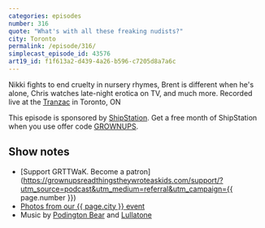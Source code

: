 ```yaml
---
categories: episodes
number: 316
quote: "What's with all these freaking nudists?"
city: Toronto
permalink: /episode/316/
simplecast_episode_id: 43576
art19_id: f1f613a2-d439-4a26-b596-c7205d8a7a6c
---
```


Nikki fights to end cruelty in nursery rhymes, Brent is different when he's alone, Chris watches late-night erotica on TV, and much more. Recorded live at the [Tranzac](http://www.tranzac.org/) in Toronto, ON

This episode is sponsored by [ShipStation](https://www.shipstation.com/step1/?coupon=grownups&utm_campaign=podcasts-promo-q2-2016&utm_medium=podcast-ad-jun-2016&utm_source=grownups-read-things-they-wrote-as-kids&ref=grownups_podcast). Get a free month of ShipStation when you use offer code [GROWNUPS](https://www.shipstation.com/step1/?coupon=grownups&utm_campaign=podcasts-promo-q2-2016&utm_medium=podcast-ad-jun-2016&utm_source=grownups-read-things-they-wrote-as-kids&ref=grownups_podcast).

## Show notes
- [Support GRTTWaK. Become a patron](https://grownupsreadthingstheywroteaskids.com/support/?utm_source=podcast&utm_medium=referral&utm_campaign={{ page.number }})
- [Photos from our {{ page.city }} event](https://www.facebook.com/grownupsreadthingstheywroteaskids/photos/?tab=album&album_id=10154059819408600)
- Music by [Podington Bear](https://geo.itunes.apple.com/us/artist/podington-bear/id250459572?at=10lR7u&mt=1&app=music) and [Lullatone](https://geo.itunes.apple.com/us/artist/lullatone/id34467705?at=10lR7u&mt=1&app=music)